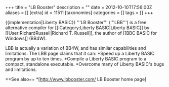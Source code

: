 +++
title = "LB Booster"
description = ""
date = 2012-10-10T17:56:00Z
aliases = []
[extra]
id = 11511
[taxonomies]
categories = []
tags = []
+++

{{implementation|Liberty BASIC}}
'''LB Booster''' ('''LBB''') is a free alternative compiler for [[:Category:Liberty BASIC|Liberty BASIC]] by [[User:RichardRussell|Richard T. Russell]], the author of [[BBC BASIC for Windows]] (BB4W).

LBB is actually a variation of BB4W, and has similar capabilities and limitations. The LBB page claims that it can:
*Speed up a Liberty BASIC program by up to ten times. 
*Compile a Liberty BASIC program to a compact, standalone executable. 
*Overcome many of Liberty BASIC's bugs and limitations.

==See also==
*[http://www.lbbooster.com/ LB Booster home page]
